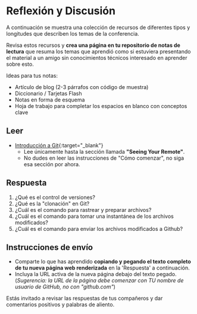 # Reflexión y Discusión

A continuación se muestra una colección de recursos de diferentes tipos y longitudes que describen los temas de la conferencia.

Revisa estos recursos y **crea una página en tu repositorio de notas de lectura** que resuma los temas que aprendió como si estuviera presentando el material a un amigo sin conocimientos técnicos interesado en aprender sobre esto.


Ideas para tus notas:

* Artículo de blog (2-3 párrafos con código de muestra)
* Diccionario / Tarjetas Flash
* Notas en forma de esquema
* Hoja de trabajo para completar los espacios en blanco con conceptos clave

## Leer

* [Introducción a Git](https://blog.udemy.com/git-tutorial-a-comprehensive-guide/){:target="_blank"}
   * Lee únicamente hasta la sección llamada **"Seeing Your Remote"**.
   * No dudes en leer las instrucciones de "Cómo comenzar", no siga esa sección por ahora.

## Respuesta

1. ¿Qué es el control de versiones?
2. ¿Qué es la "clonación" en Git?
3. ¿Cuál es el comando para rastrear y preparar archivos?
4. ¿Cuál es el comando para tomar una instantánea de los archivos modificados?
5. ¿Cuál es el comando para enviar los archivos modificados a Github?

## Instrucciones de envío

* Comparte lo que has aprendido **copiando y pegando el texto completo de tu nueva página web renderizada** en la 'Respuesta' a continuación.
* Incluya la URL activa de la nueva página debajo del texto pegado. (*Sugerencia: la URL de la página debe comenzar con TU nombre de usuario de GitHub, no con "github.com"*)

Estás invitado a revisar las respuestas de tus compañeros y dar comentarios positivos y palabras de aliento.

